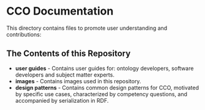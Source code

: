 # CCO Documentation

This directory contains files to promote user understanding and contributions:

## The Contents of this Repository

* **user guides** - Contains user guides for: ontology developers, software developers and subject matter experts.
* **images** - Contains images used in this repository.
* **design patterns** - Contains common design patterns for CCO, motivated by specific use cases, characterized by competency questions, and accompanied by serialization in RDF.  
